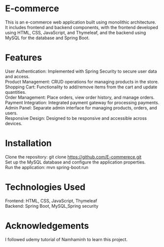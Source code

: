 # E-commerce
This is an e-commerce web application built using monolithic architecture. It includes frontend and backend components, with the frontend developed using HTML, CSS, JavaScript, and Thymeleaf, and the backend using MySQL for the database and Spring Boot.

# Features
User Authentication: Implemented with Spring Security to secure user data and access.<br>
Product Management: CRUD operations for managing products in the store.<br>
Shopping Cart: Functionality to add/remove items from the cart and update quantities.<br>
Order Management: Place orders, view order history, and manage orders.<br>
Payment Integration: Integrated payment gateway for processing payments.<br>
Admin Panel: Separate admin interface for managing products, orders, and users.<br>
Responsive Design: Designed to be responsive and accessible across devices.<br>

# Installation
Clone the repository: git clone https://github.com/E-commerece.git<br>
Set up the MySQL database and configure the application properties.<br>
Run the application: mvn spring-boot:run

# Technologies Used
Frontend: HTML, CSS, JavaScript, Thymeleaf<br>
Backend: Spring Boot, MySQL,Spring security

# Acknowledgements
I followed udemy tutorial of Namhaminh to learn this project.



